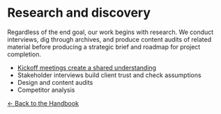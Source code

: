 # Research and discovery

Regardless of the end goal, our work begins with research. We conduct interviews, dig through archives, and produce content audits of related material before producing a strategic brief and roadmap for project completion. 

- [Kickoff meetings create a shared understanding](./process/kickoff.md)
- Stakeholder interviews build client trust and check assumptions
- Design and content audits
- Competitor analysis

[← Back to the Handbook](././)
